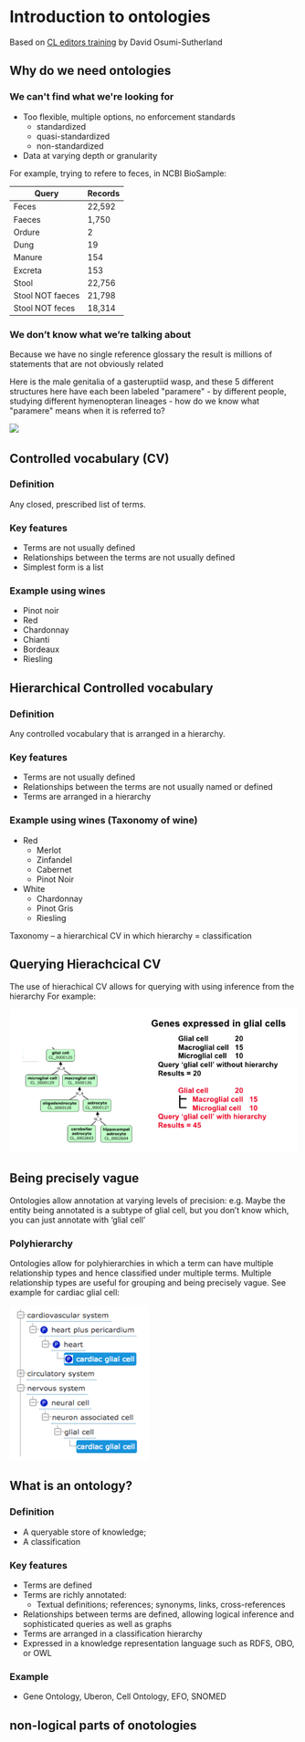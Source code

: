 # Introduction to ontologies

Based on [CL editors training](https://docs.google.com/presentation/d/11WeCHCeGYSPEO7hUYFTdPivptxX4ajj5pVHDm24j4JA/edit#slide=id.g9a5e4d7c09_0_221) by David Osumi-Sutherland

## Why do we need ontologies 

### We can't find what we're looking for
- Too flexible, multiple options, no enforcement standards 
    - standardized
    - quasi-standardized
    - non-standardized
- Data at varying depth or granularity

For example, trying to refere to feces, in NCBI BioSample:

| Query            | Records    |
| ---------------- | ---------- |
| Feces            | 22,592     |
| Faeces           | 1,750      |
| Ordure           | 2          |
| Dung             | 19         |
| Manure           | 154        |
| Excreta          | 153        |
| Stool            | 22,756     |
| Stool NOT faeces | 21,798     |
| Stool NOT feces  | 18,314     | 

### We don’t know what we’re talking about

Because we have no single reference glossary the result is millions of statements that are not obviously related
 
Here is the male genitalia of a gasteruptiid wasp, and these 5 different structures here have each been labeled "paramere" - by different people, studying different hymenopteran lineages - how do we know what "paramere" means when it is referred to? 

![](../images/discussions/intro-to-ontologies/figure1.png)

## Controlled vocabulary (CV)

### Definition

Any closed, prescribed list of terms.

### Key features

- Terms are not usually defined
- Relationships between the terms are not usually defined
- Simplest form is a list

### Example using wines

- Pinot noir
- Red
- Chardonnay
- Chianti
- Bordeaux
- Riesling

## Hierarchical Controlled vocabulary 

### Definition

Any controlled vocabulary that is arranged in a hierarchy.

### Key features

- Terms are not usually defined
- Relationships between the terms are not usually named or defined
- Terms are arranged in a hierarchy

### Example using wines (Taxonomy of wine)

- Red
    - Merlot
    - Zinfandel
    - Cabernet
    - Pinot Noir
- White
    - Chardonnay
    - Pinot Gris
    - Riesling

Taxonomy – a hierarchical CV in which hierarchy = classification

## Querying Hierachcical CV

The use of hierachical CV allows for querying with using inference from the hierarchy
For example:

![](../images/discussions/intro-to-ontologies/query-glial-genes.png)

## Being precisely vague 

Ontologies allow annotation at varying levels of precision:
e.g. Maybe the entity being annotated is a subtype of glial cell, but you don’t know which, you can just annotate with ‘glial cell’

### Polyhierarchy

Ontologies allow for polyhierarchies in which a term can have multiple relationship types and hence classified under multiple terms. Multiple relationship types are useful for grouping and being precisely vague. See example for cardiac glial cell: 

![](../images/discussions/intro-to-ontologies/cardiac-glial-cell.png)

## What is an ontology? 

### Definition

- A queryable store of knowledge;
- A classification

### Key features

- Terms are defined
- Terms are richly annotated:
    - Textual definitions; references; synonyms, links, cross-references
- Relationships between terms are defined, allowing logical inference and sophisticated queries as well as graphs
- Terms are arranged in a classification hierarchy
- Expressed in a knowledge representation language such as RDFS, OBO, or OWL

### Example 

- Gene Ontology, Uberon, Cell Ontology, EFO, SNOMED

## non-logical parts of onotologies 